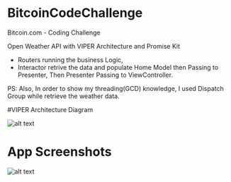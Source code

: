 # BitcoinCodeChallenge
Bitcoin.com - Coding Challenge

Open Weather API with VIPER Architecture and Promise Kit 

- Routers running the business Logic, 
- Interactor retrive the data and populate Home Model then Passing to Presenter, Then Presenter Passing to ViewController. 

PS: Also, In order to show my threading(GCD) knowledge, I used Dispatch Group while retrieve the weather data.

#VIPER Architecture Diagram

![alt text](https://miro.medium.com/max/1084/1*7mONTMKAbKDTPZgSKjTiNA.png "Viper")

# App Screenshots 
![alt text](https://i.ibb.co/djGtH9j/IMG-53874-BBCA108-1.jpg "Home")

